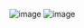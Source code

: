 ![image](https://github.com/user-attachments/assets/81757077-7883-4838-bd5c-9fabd1b6d23a)
![image](https://github.com/user-attachments/assets/aee266cc-6da2-4538-8f79-626eb201f358)
